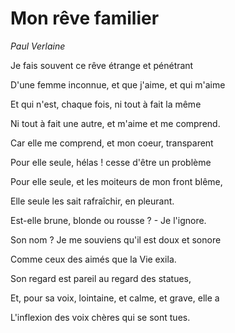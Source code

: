 # Mon rêve familier
*Paul Verlaine*

Je fais souvent ce rêve étrange et pénétrant 

D'une femme inconnue, et que j'aime, et qui m'aime 

Et qui n'est, chaque fois, ni tout à fait la même 

Ni tout à fait une autre, et m'aime et me comprend.

Car elle me comprend, et mon coeur, transparent 

Pour elle seule, hélas ! cesse d'être un problème 

Pour elle seule, et les moiteurs de mon front blême, 

Elle seule les sait rafraîchir, en pleurant.

Est-elle brune, blonde ou rousse ? - Je l'ignore. 

Son nom ? Je me souviens qu'il est doux et sonore 

Comme ceux des aimés que la Vie exila.

Son regard est pareil au regard des statues, 

Et, pour sa voix, lointaine, et calme, et grave, elle a 

L'inflexion des voix chères qui se sont tues.